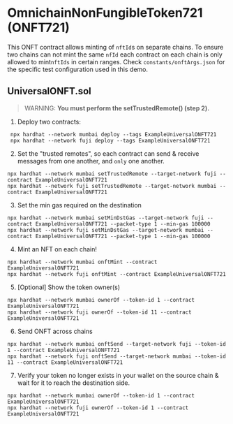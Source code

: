 # OmnichainNonFungibleToken721 (ONFT721)

This ONFT contract allows minting of `nftId`s on separate chains. To ensure two chains can not mint the same `nfId` each contract on each chain is only allowed to mint`nftIds` in certain ranges.
Check `constants/onftArgs.json` for the specific test configuration used in this demo.

## UniversalONFT.sol

> WARNING: **You must perform the setTrustedRemote() (step 2).**

1. Deploy two contracts:

```angular2html
 npx hardhat --network mumbai deploy --tags ExampleUniversalONFT721
 npx hardhat --network fuji deploy --tags ExampleUniversalONFT721
```

2. Set the "trusted remotes", so each contract can send & receive messages from one another, and `only` one another.

```angular2html
npx hardhat --network mumbai setTrustedRemote --target-network fuji --contract ExampleUniversalONFT721
npx hardhat --network fuji setTrustedRemote --target-network mumbai --contract ExampleUniversalONFT721
```

3. Set the min gas required on the destination

```angular2html
npx hardhat --network mumbai setMinDstGas --target-network fuji --contract ExampleUniversalONFT721 --packet-type 1 --min-gas 100000
npx hardhat --network fuji setMinDstGas --target-network mumbai --contract ExampleUniversalONFT721 --packet-type 1 --min-gas 100000
```

4. Mint an NFT on each chain!

```angular2html
npx hardhat --network mumbai onftMint --contract ExampleUniversalONFT721
npx hardhat --network fuji onftMint --contract ExampleUniversalONFT721
```

5. [Optional] Show the token owner(s)

```angular2html
npx hardhat --network mumbai ownerOf --token-id 1 --contract ExampleUniversalONFT721
npx hardhat --network fuji ownerOf --token-id 11 --contract ExampleUniversalONFT721
```

6. Send ONFT across chains

```angular2html
npx hardhat --network mumbai onftSend --target-network fuji --token-id 1 --contract ExampleUniversalONFT721
npx hardhat --network fuji onftSend --target-network mumbai --token-id 11 --contract ExampleUniversalONFT721
```

7. Verify your token no longer exists in your wallet on the source chain & wait for it to reach the destination side.

```angular2html
npx hardhat --network mumbai ownerOf --token-id 1 --contract ExampleUniversalONFT721
npx hardhat --network fuji ownerOf --token-id 1 --contract ExampleUniversalONFT721
```
